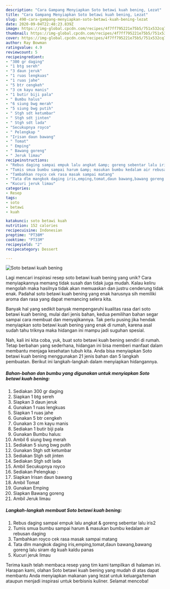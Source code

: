 ```yaml
---
description: "Cara Gampang Menyiapkan Soto betawi kuah bening, Lezat"
title: "Cara Gampang Menyiapkan Soto betawi kuah bening, Lezat"
slug: 490-cara-gampang-menyiapkan-soto-betawi-kuah-bening-lezat
date: 2020-09-04T22:48:23.839Z
image: https://img-global.cpcdn.com/recipes/4f7ff795221e75b5/751x532cq70/soto-betawi-kuah-bening-foto-resep-utama.jpg
thumbnail: https://img-global.cpcdn.com/recipes/4f7ff795221e75b5/751x532cq70/soto-betawi-kuah-bening-foto-resep-utama.jpg
cover: https://img-global.cpcdn.com/recipes/4f7ff795221e75b5/751x532cq70/soto-betawi-kuah-bening-foto-resep-utama.jpg
author: Ray Bowman
ratingvalue: 4.9
reviewcount: 5
recipeingredient:
- "300 gr daging"
- "1 btg sereh"
- "3 daun jeruk"
- "1 ruas lengkuas"
- "1 ruas jahe"
- "5 btr cengkeh"
- "3 cm kayu manis"
- "1 butir biji pala"
- " Bumbu halus"
- "6 siung bwg merah"
- "5 siung bwg putih"
- " Stgh sdt ketumbar"
- " Stgh sdt jinten"
- " Stgh sdt lada"
- "Secukupnya royco"
- " Pelengkap "
- "Irisan daun bawang"
- " Tomat"
- " Emping"
- " Bawang goreng"
- " Jeruk limau"
recipeinstructions:
- "Rebus daging sampai empuk lalu angkat &amp; goreng sebentar lalu iris2"
- "Tumis smua bumbu sampai harum &amp; masukan bumbu kedalam air rebusan daging"
- "Tambahkan royco cek rasa masak sampai matang"
- "Tata dlm mangkok daging iris,emping,tomat,daun bawang,bawang goreng lalu siram dg kuah kaldu panas"
- "Kucuri jeruk limau"
categories:
- Resep
tags:
- soto
- betawi
- kuah

katakunci: soto betawi kuah 
nutrition: 152 calories
recipecuisine: Indonesian
preptime: "PT38M"
cooktime: "PT33M"
recipeyield: "2"
recipecategory: Dessert

---
```



![Soto betawi kuah bening](https://img-global.cpcdn.com/recipes/4f7ff795221e75b5/751x532cq70/soto-betawi-kuah-bening-foto-resep-utama.jpg)

Lagi mencari inspirasi resep soto betawi kuah bening yang unik? Cara menyiapkannya memang tidak susah dan tidak juga mudah. Kalau keliru mengolah maka hasilnya tidak akan memuaskan dan justru cenderung tidak enak. Padahal soto betawi kuah bening yang enak harusnya sih memiliki aroma dan rasa yang dapat memancing selera kita.



Banyak hal yang sedikit banyak mempengaruhi kualitas rasa dari soto betawi kuah bening, mulai dari jenis bahan, kedua pemilihan bahan segar sampai cara membuat dan menyajikannya. Tak perlu pusing jika hendak menyiapkan soto betawi kuah bening yang enak di rumah, karena asal sudah tahu triknya maka hidangan ini mampu jadi suguhan spesial.


Nah, kali ini kita coba, yuk, buat soto betawi kuah bening sendiri di rumah. Tetap berbahan yang sederhana, hidangan ini bisa memberi manfaat dalam membantu menjaga kesehatan tubuh kita. Anda bisa menyiapkan Soto betawi kuah bening menggunakan 21 jenis bahan dan 5 langkah pembuatan. Berikut ini langkah-langkah dalam menyiapkan hidangannya.

<!--inarticleads1-->

##### Bahan-bahan dan bumbu yang digunakan untuk menyiapkan Soto betawi kuah bening:

1. Sediakan 300 gr daging
1. Siapkan 1 btg sereh
1. Siapkan 3 daun jeruk
1. Gunakan 1 ruas lengkuas
1. Siapkan 1 ruas jahe
1. Gunakan 5 btr cengkeh
1. Gunakan 3 cm kayu manis
1. Sediakan 1 butir biji pala
1. Gunakan  Bumbu halus:
1. Ambil 6 siung bwg merah
1. Sediakan 5 siung bwg putih
1. Gunakan  Stgh sdt ketumbar
1. Sediakan  Stgh sdt jinten
1. Sediakan  Stgh sdt lada
1. Ambil Secukupnya royco
1. Sediakan  Pelengkap :
1. Siapkan Irisan daun bawang
1. Ambil  Tomat
1. Gunakan  Emping
1. Siapkan  Bawang goreng
1. Ambil  Jeruk limau




<!--inarticleads2-->

##### Langkah-langkah membuat Soto betawi kuah bening:

1. Rebus daging sampai empuk lalu angkat &amp; goreng sebentar lalu iris2
1. Tumis smua bumbu sampai harum &amp; masukan bumbu kedalam air rebusan daging
1. Tambahkan royco cek rasa masak sampai matang
1. Tata dlm mangkok daging iris,emping,tomat,daun bawang,bawang goreng lalu siram dg kuah kaldu panas
1. Kucuri jeruk limau




Terima kasih telah membaca resep yang tim kami tampilkan di halaman ini. Harapan kami, olahan Soto betawi kuah bening yang mudah di atas dapat membantu Anda menyiapkan makanan yang lezat untuk keluarga/teman ataupun menjadi inspirasi untuk berbisnis kuliner. Selamat mencoba!
